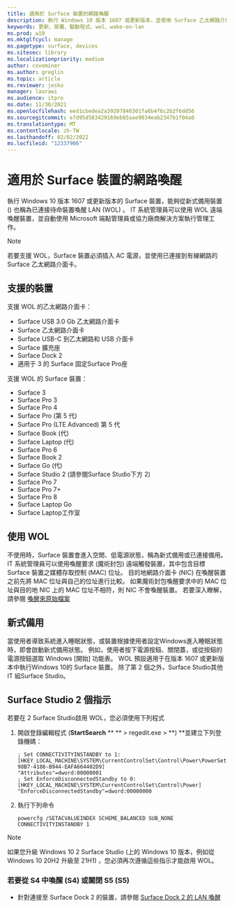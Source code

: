 ```yaml
---
title: 適用於 Surface 裝置的網路喚醒
description: 執行 Windows 10 版本 1607 或更新版本，並使用 Surface 乙太網路介面卡連接到有線網路的 Surface 裝置，能夠從新式待機喚醒 LAN (WOL) 喚醒。
keywords: 更新、部署、驅動程式、wol、wake-on-lan
ms.prod: w10
ms.mktglfcycl: manage
ms.pagetype: surface, devices
ms.sitesec: library
ms.localizationpriority: medium
author: coveminer
ms.author: greglin
ms.topic: article
ms.reviewer: jesko
manager: laurawi
ms.audience: itpro
ms.date: 11/30/2021
ms.openlocfilehash: eed1cbedea2a39207846301fa6b4f6c2b2f6dd56
ms.sourcegitcommit: e7d95d583429169eb65aae9034eab2347b1f04a0
ms.translationtype: MT
ms.contentlocale: zh-TW
ms.lasthandoff: 02/02/2022
ms.locfileid: "12337906"
---
```

# <a name="wake-on-lan-for-surface-devices"></a>適用於 Surface 裝置的網路喚醒 

執行 Windows 10 版本 1607 或更新版本的 Surface 裝置，能夠從新式備用裝置 () 也稱為已連接待命裝置喚醒 LAN (WOL) 。 IT 系統管理員可以使用 WOL 遠端喚醒裝置，並自動使用 Microsoft 端點管理員或協力廠商解決方案執行管理工作。

>[!NOTE]
>若要支援 WOL，Surface 裝置必須插入 AC 電源，並使用已連接到有線網路的 Surface 乙太網路介面卡。

## <a name="supported-devices"></a>支援的裝置

支援 WOL 的乙太網路介面卡：

- Surface USB 3.0 Gb 乙太網路介面卡 
- Surface 乙太網路介面卡
- Surface USB-C 到乙太網路和 USB 介面卡
- Surface 擴充座
- Surface Dock 2
- 適用于 3 的 Surface 固定Surface Pro座

支援 WOL 的 Surface 裝置：

- Surface 3
- Surface Pro 3
- Surface Pro 4
- Surface Pro (第 5 代) 
- Surface Pro (LTE Advanced) 第 5 代
- Surface Book (代) 
- Surface Laptop (代) 
- Surface Pro 6
- Surface Book 2
- Surface Go (代) 
- Surface Studio 2 (請參閱Surface Studio下方 2) 
- Surface Pro 7
- Surface Pro 7+
- Surface Pro 8
- Surface Laptop Go
- Surface Laptop工作室


## <a name="using-wol"></a>使用 WOL 

不使用時，Surface 裝置會進入空閒、低電源狀態，稱為新式備用或已連接備用。 IT 系統管理員可以使用喚醒要求 (魔術封包) 遠端觸發裝置，其中包含目標 Surface 裝置之媒體存取控制 (MAC) 位址。 目的地網路介面卡 (NIC) 在喚醒裝置之前先將 MAC 位址與自己的位址進行比較。 如果魔術封包喚醒要求中的 MAC 位址與目的地 NIC 上的 MAC 位址不相符，則 NIC 不會喚醒裝置。 若要深入瞭解，請參閱 [喚醒來原始檔案](/windows-hardware/design/device-experiences/modern-standby-wake-sources)

## <a name="modern-standby"></a>新式備用

當使用者導致系統進入睡眠狀態，或裝置根據使用者設定Windows進入睡眠狀態時，即會啟動新式備用狀態。 例如，使用者按下電源按鈕、關閉蓋，或從按鈕的電源按鈕選取 Windows [開始] 功能表。 WOL 預設適用于在版本 1607 或更新版本中執行Windows 10的 Surface 裝置。 除了第 2 個之外，Surface Studio其他 IT 組Surface Studio。

## <a name="surface-studio-2-instructions"></a>Surface Studio 2 個指示

若要在 2 Surface Studio啟用 WOL，您必須使用下列程式

1. 開啟登錄編輯程式 (**StartSearch** ** **  > regedit.exe >  **) **並建立下列登錄機碼：

   ```console
   ; Set CONNECTIVITYINSTANDBY to 1:
   [HKEY_LOCAL_MACHINE\SYSTEM\CurrentControlSet\Control\Power\PowerSettings\F15576E8-98B7-4186-B944-EAFA664402D9]
   "Attributes"=dword:00000001
   ; Set EnforceDisconnectedStandby to 0:
   [HKEY_LOCAL_MACHINE\SYSTEM\CurrentControlSet\Control\Power]
   "EnforceDisconnectedStandby"=dword:00000000
   ```

2. 執行下列命令

    ```powercfg /SETACVALUEINDEX SCHEME_BALANCED SUB_NONE CONNECTIVITYINSTANDBY 1```

> [!NOTE]
> 如果您升級 Windows 10 2 Surface Studio (上的 Windows 10 版本，例如從 Windows 10 20H2 升級至 21H1) ，您必須再次遵循這些指示才能啟用 WOL。


### <a name="to-wake-from-hibernation-s4-or-shutdown-s5"></a>若要從 S4 中喚醒 (S4) 或關閉 S5 (S5)  

- 針對連接至 Surface Dock 2 的裝置，請參閱 [Surface Dock 2 的 LAN 喚醒](wake-on-lan-surface-dock2.md)
